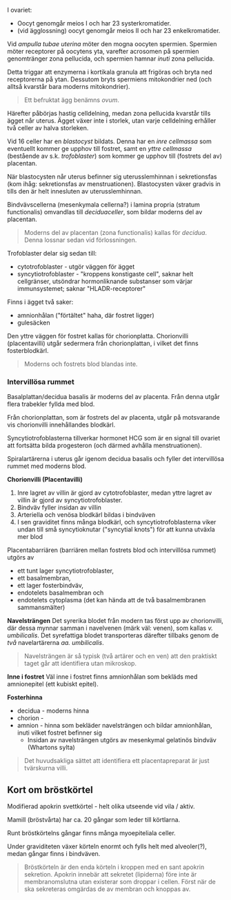I ovariet:
- Oocyt genomgår meios I och har 23 systerkromatider.
- (vid ägglossning) oocyt genomgår meios II och har 23 enkelkromatider.

Vid *ampulla tubae uterina* möter den mogna oocyten spermien. Spermien möter receptorer på oocytens yta, varefter acrosomen på spermien genomtränger zona pellucida, och spermien hamnar *inuti* zona pellucida.

Detta triggar att enzymerna i kortikala granula att frigöras och bryta ned receptorerna på ytan. Dessutom bryts spermiens mitokondrier ned (och alltså kvarstår bara moderns mitokondrier).

> Ett befruktat ägg benämns *ovum*.

Härefter påbörjas hastig celldelning, medan zona pellucida kvarstår tills ägget når uterus. Ägget växer inte i storlek, utan varje celldelning erhåller två celler av halva storleken.

Vid 16 celler har en *blastocyst* bildats. Denna har en *inre cellmassa* som eventuellt kommer ge upphov till fostret, samt en *yttre cellmassa* (bestående av s.k. *trofoblaster*) som kommer ge upphov till (fostrets del av) placentan.

När blastocysten når uterus befinner sig uterusslemhinnan i sekretionsfas (kom ihåg: sekretionsfas av menstruationen). Blastocysten växer gradvis in tills den är helt innesluten av uterusslemhinnan.

Bindvävscellerna (mesenkymala cellerna?) i lamina propria (stratum functionalis) omvandlas till *deciduaceller*, som bildar moderns del av placentan.

> Moderns del av placentan (zona functionalis) kallas för *decidua*. Denna lossnar sedan vid förlossningen.

Trofoblaster delar sig sedan till:
- cytotrofoblaster - utgör väggen för ägget
- syncytiotrofoblaster - "kroppens konstigaste cell", saknar helt cellgränser, utsöndrar hormonliknande substanser som värjar immunsystemet; saknar "HLADR-receptorer"

Finns i ägget två saker:
- amnionhålan ("förtältet" haha, där fostret ligger)
- gulesäcken

Den yttre väggen för fostret kallas för chorionplatta. Chorionvilli (placentavilli) utgår sedermera från chorionplattan, i vilket det finns fosterblodkärl.

> Moderns och fostrets blod blandas inte.

### Intervillösa rummet
Basalplattan/decidua basalis är moderns del av placenta. Från denna utgår flera trabekler fyllda med blod.

Från chorionplattan, som är fostrets del av placenta, utgår på motsvarande vis chorionvilli innehållandes blodkärl.

Syncytiotrofoblasterna tillverkar hormonet HCG som är en signal till ovariet att fortsätta bilda progesteron (och därmed avhålla menstruationen).

Spiralartärerna i uterus går igenom decidua basalis och fyller det intervillösa rummet med moderns blod.

**Chorionvilli (Placentavilli)**
1. Inre lagret av villin är gjord av cytotrofoblaster, medan yttre lagret av villin är gjord av syncytiotrofoblaster.
2. Bindväv fyller insidan av villin
3. Arteriella och venösa blodkärl bildas i bindväven
4. I sen graviditet finns många blodkärl, och syncytiotrofoblasterna viker undan till små syncytioknutar ("syncytial knots") för att kunna utväxla mer blod

Placentabarriären (barriären mellan fostrets blod och intervillösa rummet) utgörs av
- ett tunt lager syncytiotrofoblaster,
- ett basalmembran,
- ett lager fosterbindväv,
- endotelets basalmembran och
- endotelets cytoplasma (det kan hända att de två basalmembranen sammansmälter)

**Navelsträngen**
Det syrerika blodet från modern tas först upp av chorionvilli, där dessa mynnar samman i navelvenen (märk väl: venen), som kallas *v. umbilicalis*. Det syrefattiga blodet transporteras därefter tillbaks genom de *två* navelartärerna *aa. umbilicalis*.

> Navelsträngen är så typisk (två artärer och en ven) att den praktiskt taget går att identifiera utan mikroskop.

**Inne i fostret**
Väl inne i fostret finns amnionhålan som bekläds med amnionepitel (ett kubiskt epitel).

**Fosterhinna**
- decidua - moderns hinna
- chorion - 
- amnion - hinna som bekläder navelsträngen och bildar amnionhålan, inuti vilket fostret befinner sig
	- Insidan av navelsträngen utgörs av mesenkymal gelatinös bindväv (Whartons sylta)

> Det huvudsakliga sättet att identifiera ett placentapreparat är just tvärskurna villi.

## Kort om bröstkörtel
Modifierad apokrin svettkörtel - helt olika utseende vid vila / aktiv.

Mamill (bröstvårta) har ca. 20 gångar som leder till körtlarna.

Runt bröstkörtelns gångar finns många myoepiteliala celler.

Under graviditeten växer körteln enormt och fylls helt med alveoler(?), medan gångar finns i bindväven.

> Bröstkörteln är den enda körteln i kroppen med en sant apokrin sekretion. Apokrin innebär att sekretet (lipiderna) före inte är membranomslutna utan existerar som droppar i cellen. Först när de ska sekreteras omgärdas de av membran och knoppas av.